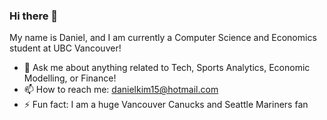 ### Hi there 👋

My name is Daniel, and I am currently a Computer Science and Economics student at UBC Vancouver! 

- 💬 Ask me about anything related to Tech, Sports Analytics, Economic Modelling, or Finance! 
- 📫 How to reach me: danielkim15@hotmail.com
- ⚡ Fun fact: I am a huge Vancouver Canucks and Seattle Mariners fan
